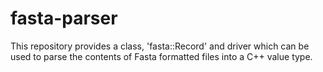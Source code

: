 fasta-parser
============

This repository provides a class, 'fasta::Record' and driver which can be used
to parse the contents of Fasta formatted files into a C++ value type.
